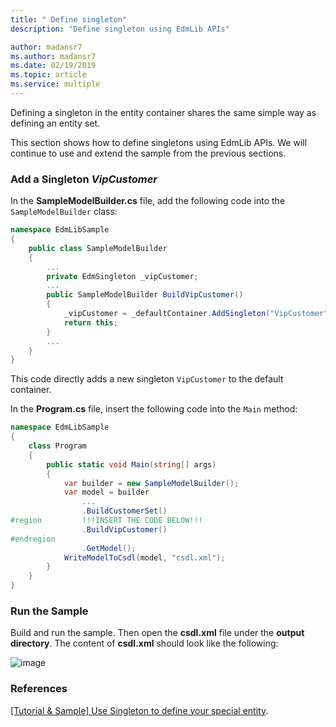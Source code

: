 ```yaml
---
title: " Define singleton"
description: "Define singleton using EdmLib APIs"

author: madansr7
ms.author: madansr7
ms.date: 02/19/2019
ms.topic: article
ms.service: multiple
---
```


Defining a singleton in the entity container shares the same simple way as defining an entity set.

This section shows how to define singletons using EdmLib APIs. We will continue to use and extend the sample from the previous sections.

### Add a Singleton *VipCustomer*
In the **SampleModelBuilder.cs** file, add the following code into the `SampleModelBuilder` class:

``` csharp
namespace EdmLibSample
{
    public class SampleModelBuilder
    {
        ...
        private EdmSingleton _vipCustomer;
        ...
        public SampleModelBuilder BuildVipCustomer()
        {
            _vipCustomer = _defaultContainer.AddSingleton("VipCustomer", _customerType);
            return this;
        }
        ...
    }
}
```

This code directly adds a new singleton `VipCustomer` to the default container.

In the **Program.cs** file, insert the following code into the `Main` method:

``` csharp
namespace EdmLibSample
{
    class Program
    {
        public static void Main(string[] args)
        {
            var builder = new SampleModelBuilder();
            var model = builder
                ...
                .BuildCustomerSet()
#region         !!!INSERT THE CODE BELOW!!!
                .BuildVipCustomer()
#endregion
                .GetModel();
            WriteModelToCsdl(model, "csdl.xml");
        }
    }
}
```

### Run the Sample
Build and run the sample. Then open the **csdl.xml** file under the **output directory**. The content of **csdl.xml** should look like the following:

![image](/odata/assets/2015-04-18-csdl1.png)

### References
[[Tutorial & Sample] Use Singleton to define your special entity](https://blogs.msdn.com/b/odatateam/archive/2014/03/05/use-singleton-to-define-your-special-entity.aspx).